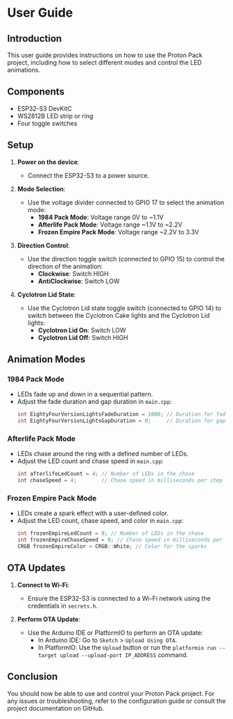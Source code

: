 # User Guide

## Introduction

This user guide provides instructions on how to use the Proton Pack project, including how to select different modes and control the LED animations.

## Components

- ESP32-S3 DevKitC
- WS2812B LED strip or ring
- Four toggle switches

## Setup

1. **Power on the device**:
    - Connect the ESP32-S3 to a power source.

2. **Mode Selection**:
    - Use the voltage divider connected to GPIO 17 to select the animation mode:
        - **1984 Pack Mode**: Voltage range 0V to ~1.1V
        - **Afterlife Pack Mode**: Voltage range ~1.1V to ~2.2V
        - **Frozen Empire Pack Mode**: Voltage range ~2.2V to 3.3V

3. **Direction Control**:
    - Use the direction toggle switch (connected to GPIO 15) to control the direction of the animation:
        - **Clockwise**: Switch HIGH
        - **AntiClockwise**: Switch LOW

4. **Cyclotron Lid State**:
    - Use the Cyclotron Lid state toggle switch (connected to GPIO 14) to switch between the Cyclotron Cake lights and the Cyclotron Lid lights:
        - **Cyclotron Lid On**: Switch LOW
        - **Cyclotron Lid Off**: Switch HIGH

## Animation Modes

### 1984 Pack Mode

- LEDs fade up and down in a sequential pattern.
- Adjust the fade duration and gap duration in `main.cpp`:
    ```cpp
    int EightyFourVersionLightsFadeDuration = 1000; // Duration for fade up and down in milliseconds
    int EightyFourVersionLightsGapDuration = 0;     // Duration for gap between lights in milliseconds
    ```

### Afterlife Pack Mode

- LEDs chase around the ring with a defined number of LEDs.
- Adjust the LED count and chase speed in `main.cpp`:
    ```cpp
    int afterlifeLedCount = 4; // Number of LEDs in the chase
    int chaseSpeed = 4;        // Chase speed in milliseconds per step
    ```

### Frozen Empire Pack Mode

- LEDs create a spark effect with a user-defined color.
- Adjust the LED count, chase speed, and color in `main.cpp`:
    ```cpp
    int frozenEmpireLedCount = 8; // Number of LEDs in the chase
    int frozenEmpireChaseSpeed = 8; // Chase speed in milliseconds per step
    CRGB frozenEmpireColor = CRGB::White; // Color for the sparks
    ```

## OTA Updates

1. **Connect to Wi-Fi**:
    - Ensure the ESP32-S3 is connected to a Wi-Fi network using the credentials in `secrets.h`.

2. **Perform OTA Update**:
    - Use the Arduino IDE or PlatformIO to perform an OTA update:
        - In Arduino IDE: Go to `Sketch` > `Upload Using OTA`.
        - In PlatformIO: Use the `Upload` button or run the `platformio run --target upload --upload-port IP_ADDRESS` command.

## Conclusion

You should now be able to use and control your Proton Pack project. For any issues or troubleshooting, refer to the configuration guide or consult the project documentation on GitHub.
